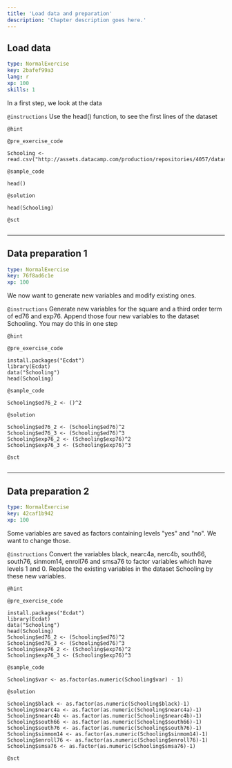 ```yaml
---
title: 'Load data and preparation'
description: 'Chapter description goes here.'
---
```


## Load data

```yaml
type: NormalExercise
key: 2bafef99a3
lang: r
xp: 100
skills: 1
```

In a first step, we look at the data

`@instructions`
Use the head() function, to see the first lines of the dataset

`@hint`


`@pre_exercise_code`
```{r}
Schooling <- read.csv("http://assets.datacamp.com/production/repositories/4057/datasets/ac9460776cedb41072c2431250011c31148b0d61/Schooling.csv")
```

`@sample_code`
```{r}
head()
```

`@solution`
```{r}
head(Schooling)
```

`@sct`
```{r}

```

---

## Data preparation 1

```yaml
type: NormalExercise
key: 76f8ad6c1e
xp: 100
```

We now want to generate new variables and modify existing ones.

`@instructions`
Generate new variables for the square and a third order term of ed76 and exp76.
Append those four new variables to the dataset Schooling. You may do this in one step

`@hint`


`@pre_exercise_code`
```{r}
install.packages("Ecdat")
library(Ecdat)
data("Schooling")
head(Schooling)
```

`@sample_code`
```{r}
Schooling$ed76_2 <- ()^2
```

`@solution`
```{r}
Schooling$ed76_2 <- (Schooling$ed76)^2
Schooling$ed76_3 <- (Schooling$ed76)^3
Schooling$exp76_2 <- (Schooling$exp76)^2
Schooling$exp76_3 <- (Schooling$exp76)^3
```

`@sct`
```{r}

```

---

## Data preparation 2

```yaml
type: NormalExercise
key: 42caf1b942
xp: 100
```

Some variables are saved as factors containing levels "yes" and "no". We want to change those.

`@instructions`
Convert the variables black, nearc4a, nerc4b, south66, south76, sinmom14, enroll76 and smsa76 to factor variables which have levels 1 and 0.
Replace the existing variables in the dataset Schooling by these new variables.

`@hint`


`@pre_exercise_code`
```{r}
install.packages("Ecdat")
library(Ecdat)
data("Schooling")
head(Schooling)
Schooling$ed76_2 <- (Schooling$ed76)^2
Schooling$ed76_3 <- (Schooling$ed76)^3
Schooling$exp76_2 <- (Schooling$exp76)^2
Schooling$exp76_3 <- (Schooling$exp76)^3
```

`@sample_code`
```{r}
Schooling$var <- as.factor(as.numeric(Schooling$var) - 1)
```

`@solution`
```{r}
Schooling$black <- as.factor(as.numeric(Schooling$black)-1)
Schooling$nearc4a <- as.factor(as.numeric(Schooling$nearc4a)-1)
Schooling$nearc4b <- as.factor(as.numeric(Schooling$nearc4b)-1)
Schooling$south66 <- as.factor(as.numeric(Schooling$south66)-1)
Schooling$south76 <- as.factor(as.numeric(Schooling$south76)-1)
Schooling$sinmom14 <- as.factor(as.numeric(Schooling$sinmom14)-1)
Schooling$enroll76 <- as.factor(as.numeric(Schooling$enroll76)-1)
Schooling$smsa76 <- as.factor(as.numeric(Schooling$smsa76)-1)
```

`@sct`
```{r}

```
